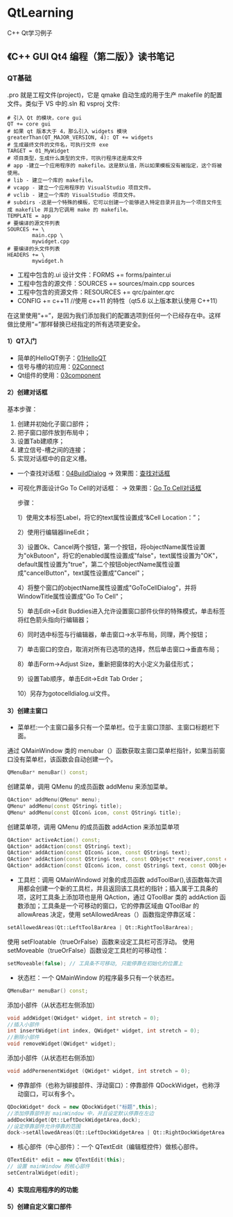# QtLearning
C++ Qt学习例子

## 《C++ GUI Qt4 编程（第二版）》读书笔记
### QT基础
.pro 就是工程文件(project)，它是 qmake 自动生成的用于生产 makefile 的配置文件。类似于 VS 中的.sln 和 vsproj 文件:
```
# 引入 Qt 的模块，core gui
QT += core gui
# 如果 qt 版本大于 4，那么引入 widgets 模块
greaterThan(QT_MAJOR_VERSION, 4): QT += widgets
# 生成最终文件的文件名，可执行文件 exe
TARGET = 01_MyWidget
# 项目类型，生成什么类型的文件，可执行程序还是库文件
# app -建立一个应用程序的 makefile。这是默认值，所以如果模板没有被指定，这个将被使用。
# lib - 建立一个库的 makefile。
# vcapp - 建立一个应用程序的 VisualStudio 项目文件。
# vclib - 建立一个库的 VisualStudio 项目文件。
# subdirs -这是一个特殊的模板，它可以创建一个能够进入特定目录并且为一个项目文件生成 makefile 并且为它调用 make 的 makefile。
TEMPLATE = app
# 要编译的源文件列表
SOURCES += \
        main.cpp \
        mywidget.cpp
# 要编译的头文件列表
HEADERS += \
        mywidget.h
```
- 工程中包含的.ui 设计文件：FORMS += forms/painter.ui
- 工程中包含的源文件：SOURCES += sources/main.cpp sources
- 工程中包含的资源文件：RESOURCES += qrc/painter.qrc
- CONFIG += c++11 //使用 c++11 的特性（qt5.6 以上版本默认使用 C++11）

在这里使用“+=”，是因为我们添加我们的配置选项到任何一个已经存在中。这样做比使用“=”那样替换已经指定的所有选项更安全。
#### 1）QT入门
- 简单的HelloQT例子：[01HelloQT](https://github.com/theRunCom/QtLearning/tree/main/01HelloQT)
- 信号与槽的初应用：[02Connect](https://github.com/theRunCom/QtLearning/tree/main/02Connect)
- Qt组件的使用：[03component](https://github.com/theRunCom/QtLearning/tree/main/03component)
#### 2）创建对话框
基本步骤：

1. 创建并初始化子窗口部件；
2. 把子窗口部件放到布局中；
3. 设置Tab建顺序；
4. 建立信号-槽之间的连接；
5. 实现对话框中的自定义槽。
- 一个查找对话框：[04BuildDialog](https://github.com/theRunCom/QtLearning/tree/main/04BuidDialog)
-> 效果图：[查找对话框](https://github.com/theRunCom/QtLearning/blob/main/images/04.png)

- 可视化界面设计Go To Cell的对话框：
-> 效果图：[Go To Cell对话框](https://github.com/theRunCom/QtLearning/blob/main/images/05.png)

  步骤：
  
    1）使用文本标签Label，将它的text属性设置成“&Cell Location：”；
    
    2）使用行编辑器lineEdit；
    
    3）设置Ok、Cancel两个按钮，第一个按钮，将objectName属性设置为"okButoon"，将它的enabled属性设置成"false"，text属性设置为"OK"，default属性设置为"true"，第二个按钮objectName属性设置成"cancelButton"，text属性设置成"Cancel"；
    
    4）将整个窗口的objectName属性设置成"GoToCellDialog"，并将WindowTitle属性设置成"Go To Cell"；
    
    5）单击Edit->Edit Buddies进入允许设置窗口部件伙伴的特殊模式，单击标签将红色箭头指向行编辑器；
    
    6）同时选中标签与行编辑器，单击窗口->水平布局，同理，两个按钮；
    
    7）单击窗口的空白，取消对所有已选项的选择，然后单击窗口->垂直布局；
    
    8）单击Form->Adjust Size，重新把窗体的大小定义为最佳形式；
    
    9）设置Tab顺序，单击Edit->Edit Tab Order；
    
    10）另存为gotocelldialog.ui文件。
#### 3）创建主窗口
- 菜单栏:一个主窗口最多只有一个菜单栏。位于主窗口顶部、主窗口标题栏下面。

通过 QMainWindow 类的 menubar（）函数获取主窗口菜单栏指针，如果当前窗口没有菜单栏，该函数会自动创建一个。
```C++
QMenuBar* menuBar() const;
```
创建菜单，调用 QMenu 的成员函数 addMenu 来添加菜单。
```C++
QAction* addMenu(QMenu* menu);
QMenu* addMenu(const QString& title);
QMenu* addMenu(const QIcon& icon, const QString& title);
```
创建菜单项，调用 QMenu 的成员函数 addAction 来添加菜单项
```C++
QAction* activeAction() const;
QAction* addAction(const QString& text);
QAction* addAction(const QIcon& icon, const QString& text);
QAction* addAction(const QString& text, const QObject* receiver,const char* member, const QKeySequence& shortcut = 0);
QAction* addAction(const QIcon& icon, const QString& text, const QObject* receiver, const char* member, const QKeySequence& shortcut = 0);
```
- 工具栏：调用 QMainWindowd 对象的成员函数 addToolBar(),该函数每次调用都会创建一个新的工具栏，并且返回该工具栏的指针；插入属于工具条的项，这时工具条上添加项也是用 QAction，通过 QToolBar 类的 addAction 函数添加；工具条是一个可移动的窗口，它的停靠区域由 QToolBar 的 allowAreas 决定，使用 setAllowedAreas（）函数指定停靠区域：
```C++
setAllowedAreas(Qt::LeftToolBarArea | Qt::RightToolBarArea);
```
使用 setFloatable（trueOrFalse）函数来设定工具栏可否浮动。
使用 setMoveable（trueOrFalse）函数设定工具栏的可移动性：
```C++
setMoveable(false); // 工具条不可移动, 只能停靠在初始化的位置上
```
- 状态栏：一个 QMainWindow 的程序最多只有一个状态栏。
```C++
QMenuBar* menuBar() const;
```
添加小部件（从状态栏左侧添加）
```C++
void addWidget(QWidget* widget, int stretch = 0);
//插入小部件
int insertWidget(int index, QWidget* widget, int stretch = 0);
//删除小部件
void removeWidget(QWidget* widget);
```
添加小部件（从状态栏右侧添加）
```C++
void addPermenentWidget (QWidget* widget, int stretch = 0);
```
- 停靠部件（也称为铆接部件、浮动窗口）：停靠部件 QDockWidget，也称浮动窗口，可以有多个。
```C++
QDockWidget* dock = new QDockWidget("标题",this);
//添加停靠部件到 mainWindow 中，并且设定默认停靠在左边
addDockWidget(Qt::LeftDockWidgetArea,dock);
//设定停靠部件允许停靠的范围
dock->setAllowedAreas(Qt::LeftDockWidgetArea | Qt::RightDockWidgetArea | Qt::TopDockWidgetArea);
```
- 核心部件（中心部件）：一个 QTextEdit（编辑框控件）做核心部件。
```C++
QTextEdit* edit = new QTextEdit(this);
// 设置 mainWindow 的核心部件
setCentralWidget(edit);
```

#### 4）实现应用程序的的功能
#### 5）创建自定义窗口部件
